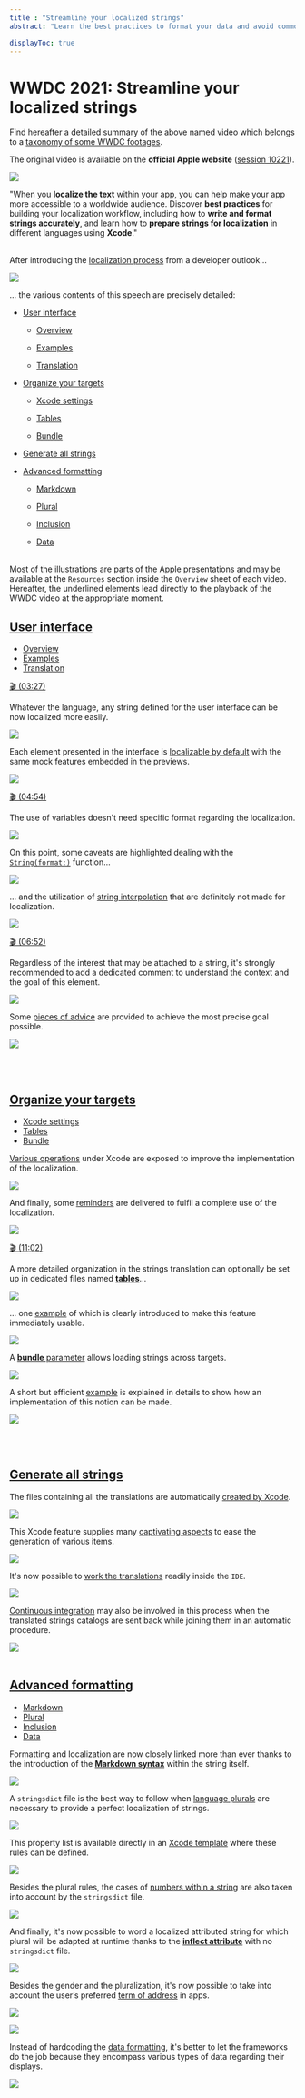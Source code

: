 ```yaml
---
title : "Streamline your localized strings"
abstract: "Learn the best practices to format your data and avoid common mistakes."

displayToc: true
---
```


# WWDC 2021: Streamline your localized strings
Find hereafter a detailed summary of the above named video which belongs to a [taxonomy&nbsp;of&nbsp;some&nbsp;WWDC&nbsp;footages](../../).

The original video is available on the **official Apple website** ([session&nbsp;10221](https://developer.apple.com/videos/play/wwdc2021/10221/)).

![](../../../../../images/iOSdev/wwdc21-10221.png)

"When you **localize the text** within your app, you can help make your app more accessible to a worldwide audience. Discover **best practices** for building your localization workflow, including how to **write and format strings accurately**, and learn how to **prepare strings for localization** in different languages using **Xcode**."

</br>After introducing the [localization&nbsp;process](https://developer.apple.com/videos/play/wwdc2021/10221/?time=151) from a developer outlook...

![](../../../../../images/iOSdev/wwdc21-10221-Intro.png)

... the various contents of this speech are precisely detailed:
- [User&nbsp;interface](#user-interface)
	- <a role="button" style="text-decoration: underline" onclick="$('#UserInterfaceOverview_tab').trigger('click');document.getElementById('user-interface').scrollIntoView({ behavior: 'smooth', block: 'start' })">Overview</a>
   
   - <a role="button" style="text-decoration: underline" onclick="$('#UserInterfaceExamples_tab').trigger('click');document.getElementById('user-interface').scrollIntoView({ behavior: 'smooth', block: 'start' })">Examples</a>
   
   - <a role="button" style="text-decoration: underline" onclick="$('#UserInterfaceTranslation_tab').trigger('click');document.getElementById('user-interface').scrollIntoView({ behavior: 'smooth', block: 'start' })">Translation</a>

- [Organize&nbsp;your&nbsp;targets](#organize-your-targets)
	- <a role="button" style="text-decoration: underline" onclick="$('#OrganizeYourTargetsXcode_tab').trigger('click');document.getElementById('organize-your-targets').scrollIntoView({ behavior: 'smooth', block: 'start' })">Xcode&nbsp;settings</a>
   
   - <a role="button" style="text-decoration: underline" onclick="$('#OrganizeYourTargetsTables_tab').trigger('click');document.getElementById('organize-your-targets').scrollIntoView({ behavior: 'smooth', block: 'start' })">Tables</a>
   
   - <a role="button" style="text-decoration: underline" onclick="$('#OrganizeYourTargetsBundle_tab').trigger('click');document.getElementById('organize-your-targets').scrollIntoView({ behavior: 'smooth', block: 'start' })">Bundle</a>

- [Generate&nbsp;all&nbsp;strings](#generate-all-strings)

- [Advanced&nbsp;formatting](#advanced-formatting)
	- <a role="button" style="text-decoration: underline" onclick="$('#AdvancedFormattingMarkdown_tab').trigger('click');document.getElementById('advanced-formatting').scrollIntoView({ behavior: 'smooth', block: 'start' })">Markdown</a>
   
   - <a role="button" style="text-decoration: underline" onclick="$('#AdvancedFormattingPlural_tab').trigger('click');document.getElementById('advanced-formatting').scrollIntoView({ behavior: 'smooth', block: 'start' })">Plural</a>
   
   - <a role="button" style="text-decoration: underline" onclick="$('#AdvancedFormattingInclusion_tab').trigger('click');document.getElementById('advanced-formatting').scrollIntoView({ behavior: 'smooth', block: 'start' })">Inclusion</a>
   
   - <a role="button" style="text-decoration: underline" onclick="$('#AdvancedFormattingData_tab').trigger('click');document.getElementById('advanced-formatting').scrollIntoView({ behavior: 'smooth', block: 'start' })">Data</a>

</br>Most of the illustrations are parts of the Apple presentations and may be available at the `Resources` section inside the `Overview` sheet of each video.
</br>Hereafter, the underlined elements lead directly to the playback of the WWDC video at the appropriate moment.
</br>
## [User&nbsp;interface](https://developer.apple.com/videos/play/wwdc2021/10221/?time=184)
<ul class="nav nav-tabs" role="tablist">
    <li class="nav-item" role="presentation">
        <a class="nav-link active"
           data-toggle="tab" 
           href="#UserInterfaceOverview"
           id="UserInterfaceOverview_tab"
           role="tab" 
           aria-selected="true">Overview</a>
    </li>
    <li class="nav-item" role="presentation">
        <a class="nav-link"
           data-toggle="tab" 
           href="#UserInterfaceExamples"
           id="UserInterfaceExamples_tab"
           role="tab" 
           aria-selected="false">Examples</a>
    </li>
    <li class="nav-item" role="presentation">
        <a class="nav-link"
           data-toggle="tab" 
           href="#UserInterfaceTranslation"
           id="UserInterfaceTranslation_tab"
           role="tab" 
           aria-selected="false">Translation</a>
    </li>
</ul>

<div class="tab-content">
<div class="tab-pane show active" id="UserInterfaceOverview" role="tabpanel">

<a alt="Click to playback the video at the indicated time." href="https://developer.apple.com/videos/play/wwdc2021/10221/?time=207">🎬 (03:27)</a>  

Whatever the language, any string defined for the user interface can be now localized more easily.

![](../../../../../images/iOSdev/wwdc21-10221-UserInterfaceOverview_1.png)

Each element presented in the interface is [localizable&nbsp;by&nbsp;default](https://developer.apple.com/videos/play/wwdc2021/10221/?time=252) with the same mock features embedded in the previews.

![](../../../../../images/iOSdev/wwdc21-10221-UserInterfaceOverview_2.png)
</div>

<div class="tab-pane" id="UserInterfaceExamples" role="tabpanel">

<a alt="Click to playback the video at the indicated time." href="https://developer.apple.com/videos/play/wwdc2021/10221/?time=294">🎬 (04:54)</a>  

The use of variables doesn't need specific format regarding the localization.

![](../../../../../images/iOSdev/wwdc21-10221-UserInterfaceExamples_1.png)

On this point, some caveats are highlighted dealing with the [`String(format:)`](https://developer.apple.com/videos/play/wwdc2021/10221/?time=331) function...

![](../../../../../images/iOSdev/wwdc21-10221-UserInterfaceExamples_2.png)

... and the utilization of [string&nbsp;interpolation](https://developer.apple.com/videos/play/wwdc2021/10221/?time=379) that are definitely not made for localization.

![](../../../../../images/iOSdev/wwdc21-10221-UserInterfaceExamples_3.png)
</div>

<div class="tab-pane" id="UserInterfaceTranslation" role="tabpanel">

<a alt="Click to playback the video at the indicated time." href="https://developer.apple.com/videos/play/wwdc2021/10221/?time=412">🎬 (06:52)</a>  

Regardless of the interest that may be attached to a string, it's strongly recommended to add a dedicated comment to understand the context and the goal of this element.

![](../../../../../images/iOSdev/wwdc21-10221-UserInterfaceTranslation_1.png)

Some [pieces&nbsp;of&nbsp;advice](https://developer.apple.com/videos/play/wwdc2021/10221/?time=447) are provided to achieve the most precise goal possible. 

![](../../../../../images/iOSdev/wwdc21-10221-UserInterfaceTranslation_2.png)
</div>
</div>

</br></br>
## [Organize&nbsp;your&nbsp;targets](https://developer.apple.com/videos/play/wwdc2021/10221/?time=539)
<ul class="nav nav-tabs" role="tablist">
    <li class="nav-item" role="presentation">
        <a class="nav-link active"
           data-toggle="tab" 
           href="#OrganizeYourTargetsXcode"
           id="OrganizeYourTargetsXcode_tab"
           role="tab" 
           aria-selected="true">Xcode settings</a>
    </li>
    <li class="nav-item" role="presentation">
        <a class="nav-link"
           data-toggle="tab" 
           href="#OrganizeYourTargetsTables"
           id="OrganizeYourTargetsTables_tab"
           role="tab" 
           aria-selected="false">Tables</a>
    </li>
    <li class="nav-item" role="presentation">
        <a class="nav-link"
           data-toggle="tab" 
           href="#OrganizeYourTargetsBundle"
           id="OrganizeYourTargetsBundle_tab"
           role="tab" 
           aria-selected="false">Bundle</a>
    </li>
</ul>

<div class="tab-content">
<div class="tab-pane show active" id="OrganizeYourTargetsXcode" role="tabpanel">

[Various&nbsp;operations](https://developer.apple.com/videos/play/wwdc2021/10221/?time=558) under Xcode are exposed to improve the implementation of the localization.

![](../../../../../images/iOSdev/wwdc21-10221-OrganizeYourTargetsXcode_1.png)

And finally, some [reminders](https://developer.apple.com/videos/play/wwdc2021/10221/?time=621) are delivered to fulfil a complete use of the localization.

![](../../../../../images/iOSdev/wwdc21-10221-OrganizeYourTargetsXcode_2.png)

</div>

<div class="tab-pane" id="OrganizeYourTargetsTables" role="tabpanel">

<a alt="Click to playback the video at the indicated time." href="https://developer.apple.com/videos/play/wwdc2021/10221/?time=658">🎬 (11:02)</a>  

A more detailed organization in the strings translation can optionally be set up in dedicated files named [**tables**](https://developer.apple.com/videos/play/wwdc2021/10221/?time=658)... 

![](../../../../../images/iOSdev/wwdc21-10221-OrganizeYourTargetsTables_1.png)

... one [example](https://developer.apple.com/videos/play/wwdc2021/10221/?time=691) of which is clearly introduced to make this feature immediately usable.

![](../../../../../images/iOSdev/wwdc21-10221-OrganizeYourTargetsTables_2.png)
</div>

<div class="tab-pane" id="OrganizeYourTargetsBundle" role="tabpanel">

A [**bundle** parameter](https://developer.apple.com/videos/play/wwdc2021/10221/?time=735) allows loading strings across targets.

![](../../../../../images/iOSdev/wwdc21-10221-OrganizeYourTargetsBundle_1.png)

A short but efficient [example](https://developer.apple.com/videos/play/wwdc2021/10221/?time=829) is explained in details to show how an implementation of this notion can be made.

![](../../../../../images/iOSdev/wwdc21-10221-OrganizeYourTargetsBundle_2.png)
</div>
</div>

</br></br>
## [Generate&nbsp;all&nbsp;strings](https://developer.apple.com/videos/play/wwdc2021/10221/?time=864)
The files containing all the translations are automatically [created&nbsp;by&nbsp;Xcode](https://developer.apple.com/videos/play/wwdc2021/10221/?time=875).

![](../../../../../images/iOSdev/wwdc21-10221-GenerateAllStrings_1.png)

This Xcode feature supplies many [captivating&nbsp;aspects](https://developer.apple.com/videos/play/wwdc2021/10221/?time=917) to ease the generation of various items.

![](../../../../../images/iOSdev/wwdc21-10221-GenerateAllStrings_2.png)

It's now possible to [work&nbsp;the&nbsp;translations](https://developer.apple.com/videos/play/wwdc2021/10221/?time=991) readily inside the `IDE`.

![](../../../../../images/iOSdev/wwdc21-10221-GenerateAllStrings_3.png)

[Continuous&nbsp;integration](https://developer.apple.com/videos/play/wwdc2021/10221/?time=1039) may also be involved in this process when the translated strings catalogs are sent back while joining them in an automatic procedure.

![](../../../../../images/iOSdev/wwdc21-10221-GenerateAllStrings_4.png)
</br></br>
## [Advanced&nbsp;formatting](https://developer.apple.com/videos/play/wwdc2021/10221/?time=1090)
<ul class="nav nav-tabs" role="tablist">
    <li class="nav-item" role="presentation">
        <a class="nav-link active"
           data-toggle="tab" 
           href="#AdvancedFormattingMarkdown"
           id="AdvancedFormattingMarkdown_tab"
           role="tab" 
           aria-selected="true">Markdown</a>
    </li>
    <li class="nav-item" role="presentation">
        <a class="nav-link"
           data-toggle="tab" 
           href="#AdvancedFormattingPlural"
           id="AdvancedFormattingPlural_tab"
           role="tab" 
           aria-selected="false">Plural</a>
    </li>
    <li class="nav-item" role="presentation">
        <a class="nav-link"
           data-toggle="tab" 
           href="#AdvancedFormattingInclusion"
           id="AdvancedFormattingInclusion_tab"
           role="tab" 
           aria-selected="false">Inclusion</a>
    </li>
    <li class="nav-item" role="presentation">
        <a class="nav-link"
           data-toggle="tab" 
           href="#AdvancedFormattingData"
           id="AdvancedFormattingData_tab"
           role="tab" 
           aria-selected="false">Data</a>
    </li>
</ul>

<div class="tab-content">
<div class="tab-pane show active" id="AdvancedFormattingMarkdown" role="tabpanel">

Formatting and localization are now closely linked more than ever thanks to the introduction of the **[Markdown&nbsp;syntax](https://developer.apple.com/videos/play/wwdc2021/10221/?time=1099)** within the string itself.

![](../../../../../images/iOSdev/wwdc21-10221-AdvancedFormattingMarkdown.png)
</div>

<div class="tab-pane" id="AdvancedFormattingPlural" role="tabpanel">

A `stringsdict` file is the best way to follow when [language plurals](https://developer.apple.com/videos/play/wwdc2021/10221/?time=1137) are necessary to provide a perfect localization of strings.

![](../../../../../images/iOSdev/wwdc21-10221-AdvancedFormattingPlural_1.png)

This property list is available directly in an [Xcode template](https://developer.apple.com/videos/play/wwdc2021/10221/?time=1201) where these rules can be defined.

![](../../../../../images/iOSdev/wwdc21-10221-AdvancedFormattingPlural_2.png)

Besides the plural rules, the cases of [numbers&nbsp;within&nbsp;a&nbsp;string](https://developer.apple.com/videos/play/wwdc2021/10221/?time=1331) are also taken into account by the `stringsdict` file.

![](../../../../../images/iOSdev/wwdc21-10221-AdvancedFormattingPlural_3.png)

And finally, it's now possible to word a localized attributed string for which plural will be adapted at runtime thanks to the **[inflect&nbsp;attribute](https://developer.apple.com/videos/play/wwdc2021/10221/?time=1412)** with no `stringsdict` file.

![](../../../../../images/iOSdev/wwdc21-10221-AdvancedFormattingPlural_4.png)
</div>

<div class="tab-pane" id="AdvancedFormattingInclusion" role="tabpanel">

Besides the gender and the pluralization, it's now possible to take into account the user’s preferred [term&nbsp;of&nbsp;address](https://developer.apple.com/videos/play/wwdc2021/10221/?time=1445) in apps.

![](../../../../../images/iOSdev/wwdc21-10221-AdvancedFormattingInclusion_1.png)

![](../../../../../images/iOSdev/wwdc21-10221-AdvancedFormattingInclusion_2.png)
</div>
<div class="tab-pane" id="AdvancedFormattingData" role="tabpanel">

Instead of hardcoding the [data&nbsp;formatting](https://developer.apple.com/videos/play/wwdc2021/10221/?time=1519), it's better to let the frameworks do the job because they encompass various types of data regarding their displays.

![](../../../../../images/iOSdev/wwdc21-10221-AdvancedFormattingData.png)
</div>
</div>

</br></br></br>